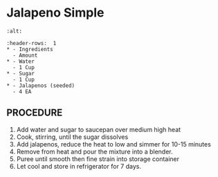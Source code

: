 # Jalapeno Simple

```{image} ../../images/
:alt: 
```

```{list-table}
:header-rows:  1
* - Ingredients
  - Amount
* - Water
  - 1 Cup
* - Sugar
  - 1 Cup
* - Jalapenos (seeded)
  - 4 EA
```

## PROCEDURE
1. Add water and sugar to saucepan over medium high heat
2. Cook, stirring, until the sugar dissolves
3. Add jalapenos, reduce the heat to low and simmer for 10-15 minutes
4. Remove from heat and pour the mixture into a blender.
5. Puree until smooth then fine strain into storage container
6. Let cool and store in refrigerator for 7 days.
